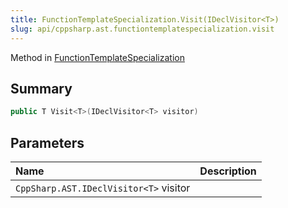 ```yaml
---
title: FunctionTemplateSpecialization.Visit(IDeclVisitor<T>)
slug: api/cppsharp.ast.functiontemplatespecialization.visit
---
```

Method in [FunctionTemplateSpecialization](/api/cppsharp/ast/functiontemplatespecialization)

## Summary



```csharp
public T Visit<T>(IDeclVisitor<T> visitor)
```

## Parameters

|Name|Description|
|:---|:---|
|`CppSharp.AST.IDeclVisitor<T>` visitor||

